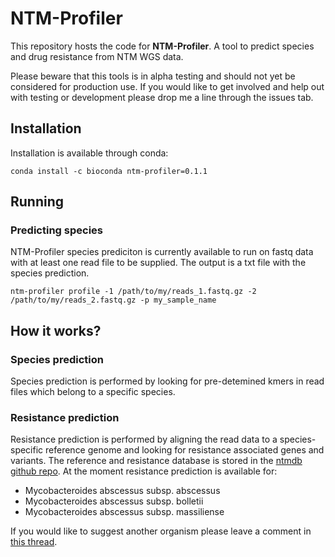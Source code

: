 # NTM-Profiler

This repository hosts the code for **NTM-Profiler**. A tool to predict species and drug resistance from NTM WGS data.

Please beware that this tools is in alpha testing and should not yet be considered for production use. If you would like to get involved and help out with testing or development please drop me a line through the issues tab.

## Installation

Installation is available through conda:

```
conda install -c bioconda ntm-profiler=0.1.1
```
## Running

### Predicting species

NTM-Profiler species prediciton is currently available to run on fastq data with at least one read file to be supplied. The output is a txt file with the species prediction.

```
ntm-profiler profile -1 /path/to/my/reads_1.fastq.gz -2 /path/to/my/reads_2.fastq.gz -p my_sample_name
```

## How it works?

### Species prediction
Species prediction is performed by looking for pre-detemined kmers in read files which belong to a specific species. 

### Resistance prediction
Resistance prediction is performed by aligning the read data to a species-specific reference genome and looking for resistance associated genes and variants. The reference and resistance database is stored in the [ntmdb github repo](https://github.com/jodyphelan/ntmdb). At the moment resistance prediction is available for:

* Mycobacteroides abscessus subsp. abscessus
* Mycobacteroides abscessus subsp. bolletii
* Mycobacteroides abscessus subsp. massiliense

If you would like to suggest another organism please leave a comment in [this thread](https://github.com/jodyphelan/NTM-Profiler/discussions/6).
